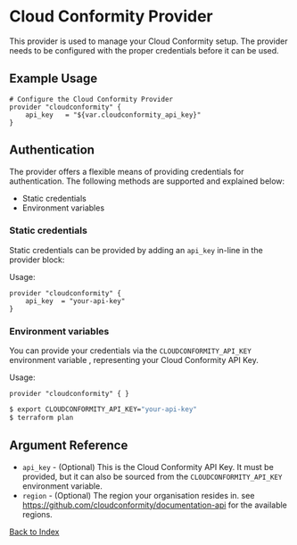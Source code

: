 # Cloud Conformity Provider

This provider is used to manage your Cloud Conformity setup. The provider needs to be configured with the proper
credentials before it can be used.

## Example Usage
```hcl
# Configure the Cloud Conformity Provider
provider "cloudconformity" {
    api_key   = "${var.cloudconformity_api_key}"
}
```

## Authentication
The provider offers a flexible means of providing credentials for
authentication. The following methods are supported and explained below:

 - Static credentials
 - Environment variables

### Static credentials
Static credentials can be provided by adding an `api_key` in-line in the provider block:

Usage:
```hcl
provider "cloudconformity" {
    api_key  = "your-api-key"
}
```

### Environment variables
You can provide your credentials via the `CLOUDCONFORMITY_API_KEY` environment variable ,
representing your Cloud Conformity API Key.

Usage:
```hcl
provider "cloudconformity" { }
```

```bash
$ export CLOUDCONFORMITY_API_KEY="your-api-key"
$ terraform plan
```

## Argument Reference
 - `api_key` - (Optional) This is the Cloud Conformity API Key. It must be provided, but
   it can also be sourced from the `CLOUDCONFORMITY_API_KEY` environment variable.
 - `region` - (Optional) The region your organisation resides in. see https://github.com/cloudconformity/documentation-api
   for the available regions.
   
[Back to Index](README.md)
